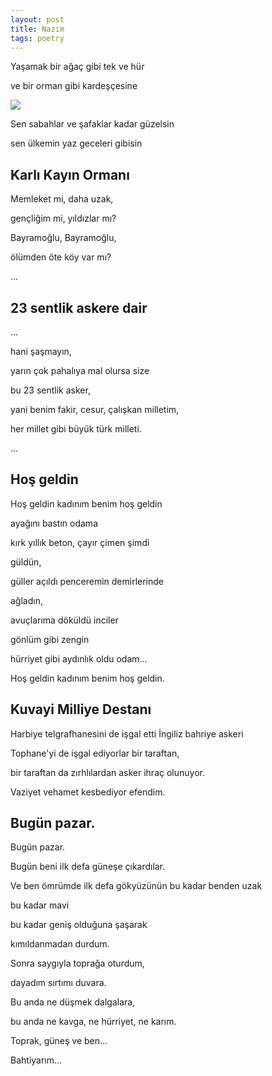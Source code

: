 ```yaml
---
layout: post
title: Nazım 
tags: poetry
--- 
```




Yaşamak bir ağaç gibi tek ve hür

ve bir orman gibi kardeşçesine

![](https://i2.milimaj.com/i/milliyet/75/1200x675/5e1e9d6955427e12500ba598.jpg)


Sen sabahlar ve şafaklar kadar güzelsin

sen ülkemin yaz geceleri gibisin


## Karlı Kayın Ormanı

Memleket mi, daha uzak, 

gençliğim mi, yıldızlar mı? 

Bayramoğlu, Bayramoğlu, 

ölümden öte köy var mı?

...

## 23 sentlik askere dair

...

hani şaşmayın,

yarın çok pahalıya mal olursa size

bu 23 sentlik asker,

yani benim fakir, cesur, çalışkan milletim,

her millet gibi büyük türk milleti.

...

## Hoş geldin

Hoş geldin kadınım benim hoş geldin 

ayağını bastın odama 

kırk yıllık beton, çayır çimen şimdi

güldün, 

güller açıldı penceremin demirlerinde

ağladın, 

avuçlarıma döküldü inciler

gönlüm gibi zengin

hürriyet gibi aydınlık oldu odam...

Hoş geldin kadınım benim hoş geldin.


## Kuvayi Milliye Destanı

Harbiye telgrafhanesini de işgal etti İngiliz bahriye askeri 

Tophane'yi de işgal ediyorlar bir taraftan, 

bir taraftan da zırhlılardan asker ihraç olunuyor. 

Vaziyet vehamet kesbediyor efendim. 


## Bugün pazar. 


Bugün pazar. 

Bugün beni ilk defa güneşe çıkardılar. 

Ve ben ömrümde ilk defa gökyüzünün bu kadar benden uzak 

bu kadar mavi 

bu kadar geniş olduğuna şaşarak 

kımıldanmadan durdum. 

Sonra saygıyla toprağa oturdum, 

dayadım sırtımı duvara. 

Bu anda ne düşmek dalgalara, 

bu anda ne kavga, ne hürriyet, ne karım. 

Toprak, güneş ve ben... 

Bahtiyarım...


